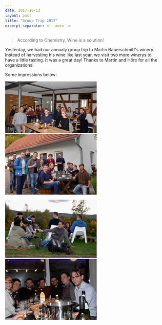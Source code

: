 ```yaml
---
date: 2017-10-13
layout: post
title: "Group Trip 2017"
excerpt_separator: <!--more-->
---
```



>According to Chemistry, Wine is a solution!

Yesterday, we had our annualy group trip to Martin Bauerschmitt's winery.
Instead of harvesting his wine like last year, we visit two more winerys to have a little tasting. 
It was a great day! 
Thanks to Martin and Hörx for all the organizations! <!--more-->

Some impressions below:

<p>
  <img src="/assets/img/2017_grouptrip.jpg" width="300" />
  <img src="/assets/img/2017_grouptrip1.jpg" width="300" /> 
</p>
<p>
  <img src="/assets/img/2017_grouptrip2.jpg" width="300" />
  <img src="/assets/img/2017_grouptrip3.jpg" width="300" /> 
</p>

